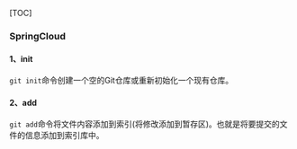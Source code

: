 [TOC]
### SpringCloud
#### 1、init
`git init`命令创建一个空的Git仓库或重新初始化一个现有仓库。   

#### 2、add
`git add`命令将文件内容添加到索引(将修改添加到暂存区)。也就是将要提交的文件的信息添加到索引库中。 